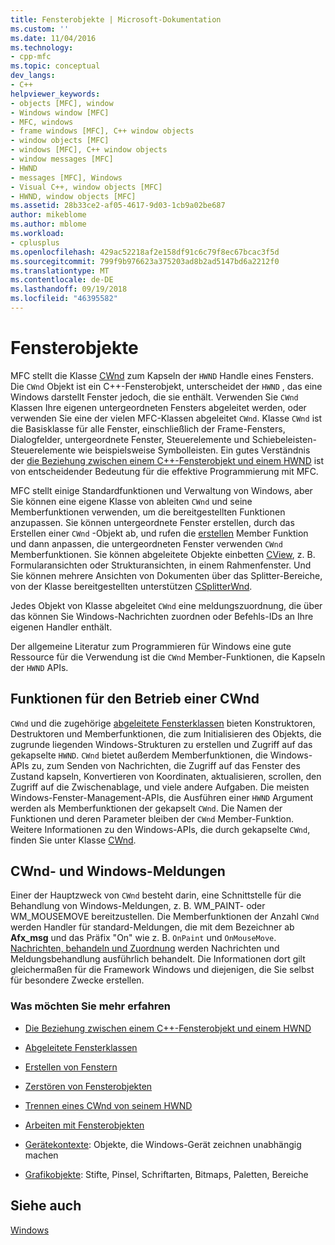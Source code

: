 ```yaml
---
title: Fensterobjekte | Microsoft-Dokumentation
ms.custom: ''
ms.date: 11/04/2016
ms.technology:
- cpp-mfc
ms.topic: conceptual
dev_langs:
- C++
helpviewer_keywords:
- objects [MFC], window
- Windows window [MFC]
- MFC, windows
- frame windows [MFC], C++ window objects
- window objects [MFC]
- windows [MFC], C++ window objects
- window messages [MFC]
- HWND
- messages [MFC], Windows
- Visual C++, window objects [MFC]
- HWND, window objects [MFC]
ms.assetid: 28b33ce2-af05-4617-9d03-1cb9a02be687
author: mikeblome
ms.author: mblome
ms.workload:
- cplusplus
ms.openlocfilehash: 429ac52218af2e158df91c6c79f8ec67bcac3f5d
ms.sourcegitcommit: 799f9b976623a375203ad8b2ad5147bd6a2212f0
ms.translationtype: MT
ms.contentlocale: de-DE
ms.lasthandoff: 09/19/2018
ms.locfileid: "46395582"
---
```

# <a name="window-objects"></a>Fensterobjekte

MFC stellt die Klasse [CWnd](../mfc/reference/cwnd-class.md) zum Kapseln der `HWND` Handle eines Fensters. Die `CWnd` Objekt ist ein C++-Fensterobjekt, unterscheidet der `HWND` , das eine Windows darstellt Fenster jedoch, die sie enthält. Verwenden Sie `CWnd` Klassen Ihre eigenen untergeordneten Fensters abgeleitet werden, oder verwenden Sie eine der vielen MFC-Klassen abgeleitet `CWnd`. Klasse `CWnd` ist die Basisklasse für alle Fenster, einschließlich der Frame-Fensters, Dialogfelder, untergeordnete Fenster, Steuerelemente und Schiebeleisten-Steuerelemente wie beispielsweise Symbolleisten. Ein gutes Verständnis der [die Beziehung zwischen einem C++-Fensterobjekt und einem HWND](../mfc/relationship-between-a-cpp-window-object-and-an-hwnd.md) ist von entscheidender Bedeutung für die effektive Programmierung mit MFC.

MFC stellt einige Standardfunktionen und Verwaltung von Windows, aber Sie können eine eigene Klasse von ableiten `CWnd` und seine Memberfunktionen verwenden, um die bereitgestellten Funktionen anzupassen. Sie können untergeordnete Fenster erstellen, durch das Erstellen einer `CWnd` -Objekt ab, und rufen die [erstellen](../mfc/reference/cwnd-class.md#create) Member Funktion und dann anpassen, die untergeordneten Fenster verwenden `CWnd` Memberfunktionen. Sie können abgeleitete Objekte einbetten [CView](../mfc/reference/cview-class.md), z. B. Formularansichten oder Strukturansichten, in einem Rahmenfenster. Und Sie können mehrere Ansichten von Dokumenten über das Splitter-Bereiche, von der Klasse bereitgestellten unterstützen [CSplitterWnd](../mfc/reference/csplitterwnd-class.md).

Jedes Objekt von Klasse abgeleitet `CWnd` eine meldungszuordnung, die über das können Sie Windows-Nachrichten zuordnen oder Befehls-IDs an Ihre eigenen Handler enthält.

Der allgemeine Literatur zum Programmieren für Windows eine gute Ressource für die Verwendung ist die `CWnd` Member-Funktionen, die Kapseln der `HWND` APIs.

## <a name="functions-for-operating-on-a-cwnd"></a>Funktionen für den Betrieb einer CWnd

`CWnd` und die zugehörige [abgeleitete Fensterklassen](../mfc/derived-window-classes.md) bieten Konstruktoren, Destruktoren und Memberfunktionen, die zum Initialisieren des Objekts, die zugrunde liegenden Windows-Strukturen zu erstellen und Zugriff auf das gekapselte `HWND`. `CWnd` bietet außerdem Memberfunktionen, die Windows-APIs zu, zum Senden von Nachrichten, die Zugriff auf das Fenster des Zustand kapseln, Konvertieren von Koordinaten, aktualisieren, scrollen, den Zugriff auf die Zwischenablage, und viele andere Aufgaben. Die meisten Windows-Fenster-Management-APIs, die Ausführen einer `HWND` Argument werden als Memberfunktionen der gekapselt `CWnd`. Die Namen der Funktionen und deren Parameter bleiben der `CWnd` Member-Funktion. Weitere Informationen zu den Windows-APIs, die durch gekapselte `CWnd`, finden Sie unter Klasse [CWnd](../mfc/reference/cwnd-class.md).

## <a name="cwnd-and-windows-messages"></a>CWnd- und Windows-Meldungen

Einer der Hauptzweck von `CWnd` besteht darin, eine Schnittstelle für die Behandlung von Windows-Meldungen, z. B. WM_PAINT- oder WM_MOUSEMOVE bereitzustellen. Die Memberfunktionen der Anzahl `CWnd` werden Handler für standard-Meldungen, die mit dem Bezeichner ab **Afx_msg** und das Präfix "On" wie z. B. `OnPaint` und `OnMouseMove`. [Nachrichten, behandeln und Zuordnung](../mfc/message-handling-and-mapping.md) werden Nachrichten und Meldungsbehandlung ausführlich behandelt. Die Informationen dort gilt gleichermaßen für die Framework Windows und diejenigen, die Sie selbst für besondere Zwecke erstellen.

### <a name="what-do-you-want-to-know-more-about"></a>Was möchten Sie mehr erfahren

- [Die Beziehung zwischen einem C++-Fensterobjekt und einem HWND](../mfc/relationship-between-a-cpp-window-object-and-an-hwnd.md)

- [Abgeleitete Fensterklassen](../mfc/derived-window-classes.md)

- [Erstellen von Fenstern](../mfc/creating-windows.md)

- [Zerstören von Fensterobjekten](../mfc/destroying-window-objects.md)

- [Trennen eines CWnd von seinem HWND](../mfc/detaching-a-cwnd-from-its-hwnd.md)

- [Arbeiten mit Fensterobjekten](../mfc/working-with-window-objects.md)

- [Gerätekontexte](../mfc/device-contexts.md): Objekte, die Windows-Gerät zeichnen unabhängig machen

- [Grafikobjekte](../mfc/graphic-objects.md): Stifte, Pinsel, Schriftarten, Bitmaps, Paletten, Bereiche

## <a name="see-also"></a>Siehe auch

[Windows](../mfc/windows.md)


